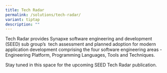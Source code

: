 ```yaml
---
title: Tech Radar
permalink: /solutions/tech-radar/
variant: tiptap
description: ""
---
```

<p>Tech Radar provides Synapxe software engineering and development (SEED)
sub group’s &nbsp;tech assessment and planned adoption for modern application
development comprising the four software engineering areas - Engineering
Platform, Programming Languages, Tools and Techniques.</p>
<p>Stay tuned in this space for the upcoming SEED Tech Radar publication.</p>
<p></p>